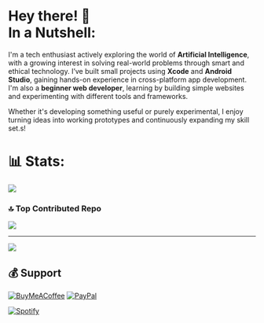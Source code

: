 # Hey there! 🦖<br> In a Nutshell:
I'm a tech enthusiast actively exploring the world of **Artificial Intelligence**, with a growing interest in solving real-world problems through smart and ethical technology. I’ve built small projects using **Xcode** and **Android Studio**, gaining hands-on experience in cross-platform app development. I'm also a **beginner web developer**, learning by building simple websites and experimenting with different tools and frameworks.

Whether it's developing something useful or purely experimental, I enjoy turning ideas into working prototypes and continuously expanding my skill set.s!

# 📊 Stats:
![](https://github-readme-stats.vercel.app/api?username=Navaneeth-Git&theme=gotham&hide_border=true&include_all_commits=true&count_private=false)<br/>

### 🔝 Top Contributed Repo
![](https://github-contributor-stats.vercel.app/api?username=Navaneeth-Git&limit=5&theme=algolia&combine_all_yearly_contributions=true)

---
[![](https://visitcount.itsvg.in/api?id=Navaneeth-Git&icon=1&color=9)](https://visitcount.itsvg.in)

  ## 💰 Support
  [![BuyMeACoffee](https://img.shields.io/badge/Buy%20Me%20a%20Coffee-ffdd00?style=for-the-badge&logo=buy-me-a-coffee&logoColor=black)](https://buymeacoffee.com/quackityduck) [![PayPal](https://img.shields.io/badge/PayPal-00457C?style=for-the-badge&logo=paypal&logoColor=white)](https://paypal.me/navaneethnandakumar) 


[![Spotify](https://novatorem.bgstatic.vercel.app/api/spotify)](https://open.spotify.com/track/6RiiSy9GzSwiyDEJDiMuKe?si=cc9c48718a354fbb)


